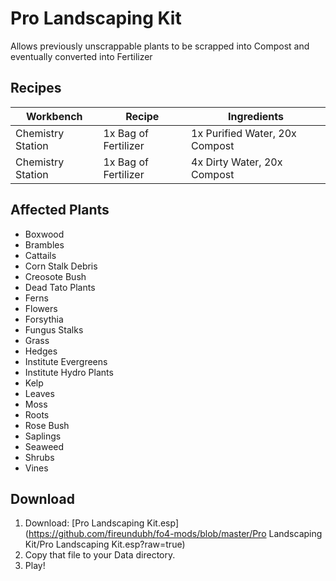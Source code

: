# Pro Landscaping Kit

Allows previously unscrappable plants to be scrapped into Compost and eventually converted into Fertilizer

## Recipes

Workbench | Recipe | Ingredients
--- | --- | ---
Chemistry Station | 1x Bag of Fertilizer | 1x Purified Water, 20x Compost
Chemistry Station | 1x Bag of Fertilizer | 4x Dirty Water, 20x Compost

## Affected Plants

* Boxwood
* Brambles
* Cattails
* Corn Stalk Debris
* Creosote Bush
* Dead Tato Plants
* Ferns
* Flowers
* Forsythia
* Fungus Stalks
* Grass
* Hedges
* Institute Evergreens
* Institute Hydro Plants
* Kelp
* Leaves
* Moss
* Roots
* Rose Bush
* Saplings
* Seaweed
* Shrubs
* Vines

## Download

1. Download: [Pro Landscaping Kit.esp](https://github.com/fireundubh/fo4-mods/blob/master/Pro Landscaping Kit/Pro Landscaping Kit.esp?raw=true)
2. Copy that file to your Data directory.
3. Play!